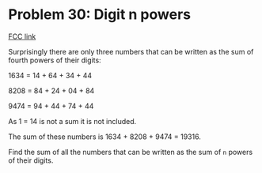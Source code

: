 # Problem 30: Digit n powers

[FCC link](https://www.freecodecamp.org/learn/coding-interview-prep/project-euler/problem-30-digit-n-powers)

Surprisingly there are only three numbers that can be written as the sum of
fourth powers of their digits:

1634 = 14 + 64 + 34 + 44

8208 = 84 + 24 + 04 + 84

9474 = 94 + 44 + 74 + 44

As 1 = 14 is not a sum it is not included.

The sum of these numbers is 1634 + 8208 + 9474 = 19316.

Find the sum of all the numbers that can be written as the sum of `n` powers of
their digits.
